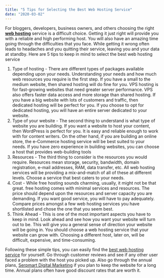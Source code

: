 ```yaml
---
title: "5 Tips for Selecting the Best Web Hosting Service"
date: "2020-03-02"
---
```


For bloggers, developers, business owners, and others choosing the right [**web hosting**](https://www.hostingraja.in/) service is a difficult choice. Getting it just right will provide you with a reliable and high performing host. You will also have an amazing time going through the difficulties that you face. While getting it wrong often leads to headaches and you quitting their service, leaving you and your data at standby. Here are 5 tips to keep in mind to select the best web hosting service

1. Type of hosting - There are different types of packages available depending upon your needs. Understanding your needs and how much web resources you require is the first step. If you have a small to the medium website, then shared hosting will do fine for you. VPS hosting is for fast-growing websites that need greater server performance. VPS also offers faster data access and more storage than shared hosting. If you have a big website with lots of customers and traffic, then dedicated hosting will be perfect for you. If you choose to opt for dedicated hosting, you will have an entire server dedicated to your website. 
2. Type of your website - The second thing to understand is what type of website you are building. If you want a website to host your content, then WordPress is perfect for you. It is easy and reliable enough to work with for content writers. On the other hand, if you are building an online store, the e-Commerce hosting service will be best suited to your needs. If you have zero experience in building websites, you can choose a host that provides web-building tools
3. Resources - The third thing to consider is the resources you would require. Resources mean storage, security, bandwidth, domain registration, e-mail addresses, RAM, data transfer, etc. All web hosting services will be providing a mix-and-match of all of these at different levels. Choose a service that best caters to your needs.
4. Cost - While free hosting sounds charming, usually, it might not be that great. free hosting comes with minimal services and resources. The price should depend upon the resources and server capacity you are demanding. If you want good service, you will have to pay adequately. Compare prices amongst a few web hosting services you have shortlisted and chose the one that you seem best.
5. Think Ahead - This is one of the most important aspects you have to keep in mind. Look ahead and see how you want your website will turn out to be. This will give you a general sense of direction your website will be going in. You should choose a web hosting service that your website can grow with. Choosing a different host, later on, will be difficult, expensive, and time-consuming.

Following these simple tips, you can easily find the [best web hosting service](https://host4geeks.com/) for yourself. Go through customer reviews and see if any other user faced a problem with the host you picked up. Also go through the annual plans, [Serpmart Digital Marketing](https://serpmart.com/web-design-fresno/) if you plan to keep the website for a long time. Annual plans often have good discount rates that are worth it.

